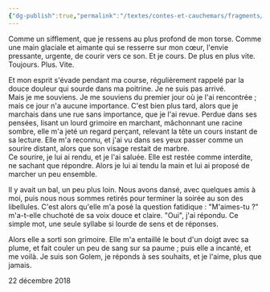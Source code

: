 ```yaml
---
{"dg-publish":true,"permalink":"/textes/contes-et-cauchemars/fragments/erreip-ne-melog/","created":"2024-12-16T13:46:39.297+01:00","updated":"2024-05-25T08:29:33.275+02:00"}
---
```



Comme un sifflement, que je ressens au plus profond de mon torse. Comme une main glaciale et aimante qui se resserre sur mon cœur, l'envie pressante, urgente, de courir vers ce son. Et je cours. De plus en plus vite. Toujours. Plus. Vite.

Et mon esprit s'évade pendant ma course, régulièrement rappelé par la douce douleur qui sourde dans ma poitrine. Je ne suis pas arrivé.  
Mais je me souviens. Je me souviens du premier jour où je l'ai rencontrée ; mais ce jour n'a aucune importance. C'est bien plus tard, alors que je marchais dans une rue sans importance, que je l'ai revue. Perdue dans ses pensées, lisant un lourd grimoire en marchant, mâchonnant une racine sombre, elle m'a jeté un regard perçant, relevant la tête un cours instant de sa lecture. Elle m'a reconnu, et j'ai vu dans ses yeux passer comme un sourire distant, alors que son visage restait de marbre.  
Ce sourire, je lui ai rendu, et je l'ai saluée. Elle est restée comme interdite, ne sachant que répondre. Alors je lui ai tendu la main et lui ai proposé de marcher un peu ensemble.

Il y avait un bal, un peu plus loin. Nous avons dansé, avec quelques amis à moi, puis nous nous sommes retirés pour terminer la soirée au son des libellules. C'est alors qu'elle m'a posé la question fatidique : "M'aimes-tu ?" m'a-t-elle chuchoté de sa voix douce et claire. "Oui", j'ai répondu. Ce simple mot, une seule syllabe si lourde de sens et de réponses.

Alors elle a sorti son grimoire. Elle m'a entaillé le bout d'un doigt avec sa plume, et fait couler un peu de sang sur sa paume ; puis elle a incanté, et me voilà. Je suis son Golem, je réponds à ses souhaits, et je l'aime, plus que jamais.

22 décembre 2018